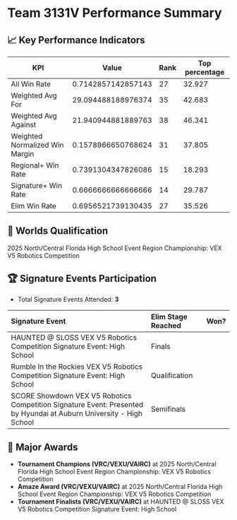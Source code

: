 # Team 3131V Performance Summary

## 📈 Key Performance Indicators
| KPI | Value | Rank | Top percentage |
| --- | ----- | ---- | ----- |
| All Win Rate | 0.7142857142857143 | 27 | 32.927 |
| Weighted Avg For | 29.094488188976374 | 35 | 42.683 |
| Weighted Avg Against | 21.940944881889763 | 38 | 46.341 |
| Weighted Normalized Win Margin | 0.1578966650768624 | 31 | 37.805 |
| Regional+ Win Rate | 0.7391304347826086 | 15 | 18.293 |
| Signature+ Win Rate | 0.6666666666666666 | 14 | 29.787 |
| Elim Win Rate | 0.6956521739130435 | 27 | 35.526 |


## 🎯 Worlds Qualification
2025 North/Central Florida High School Event Region Championship: VEX V5 Robotics Competition

## 🏆 Signature Events Participation
- Total Signature Events Attended: **3**

| Signature Event | Elim Stage Reached | Won? |
|:----------------|:-------------------|:----|
| HAUNTED @ SLOSS VEX V5 Robotics Competition Signature Event: High School | Finals |  |
| Rumble In the Rockies VEX V5 Robotics Competition Signature Event: High School | Qualification |  |
| SCORE Showdown VEX V5 Robotics Competition Signature Event: Presented by Hyundai at Auburn University - High School | Semifinals |  |


## 🥇 Major Awards
- **Tournament Champions (VRC/VEXU/VAIRC)** at 2025 North/Central Florida High School Event Region Championship: VEX V5 Robotics Competition
- **Amaze Award (VRC/VEXU/VAIRC)** at 2025 North/Central Florida High School Event Region Championship: VEX V5 Robotics Competition
- **Tournament Finalists (VRC/VEXU/VAIRC)** at HAUNTED @ SLOSS VEX V5 Robotics Competition Signature Event: High School

